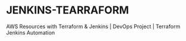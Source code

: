 # JENKINS-TEARRAFORM
 AWS Resources with Terraform &amp; Jenkins | DevOps Project | Terraform Jenkins Automation

